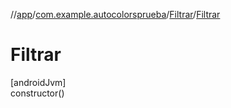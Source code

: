 //[app](../../../index.md)/[com.example.autocolorsprueba](../index.md)/[Filtrar](index.md)/[Filtrar](-filtrar.md)

# Filtrar

[androidJvm]\
constructor()
